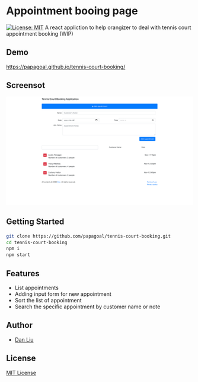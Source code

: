 
# Appointment booing page
[![License: MIT](https://img.shields.io/badge/License-MIT-green.svg)](https://github.com/papagoal/tennis-court-booking/blob/master/LICENSE)
A react appliction to help orangizer to deal with tennis court appointment booking (WIP)

## Demo
https://papagoal.github.io/tennis-court-booking/

## Screensot
![Screenshot](./assets/appointment-booking.png)

## Getting Started
```bash
git clone https://github.com/papagoal/tennis-court-booking.git
cd tennis-court-booking
npm i
npm start
```

## Features
- List appointments
- Adding input form for new appointment
- Sort the list of appointment 
- Search the specific appointment by customer name or note


## Author
- [Dan Liu](https://www.fightdan.com)

## License
[MIT License](LICENSE)
